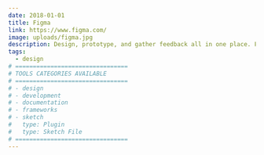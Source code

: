 ```yaml
---
date: 2018-01-01
title: Figma
link: https://www.figma.com/
image: uploads/figma.jpg
description: Design, prototype, and gather feedback all in one place. Figma is the first interface design tool based in the browser, making it easier for teams to create software.
tags:
  - design
# ================================
# TOOLS CATEGORIES AVAILABLE
# ================================
# - design
# - development
# - documentation
# - frameworks
# - sketch
#   type: Plugin
#   type: Sketch File
# ================================
---
```

